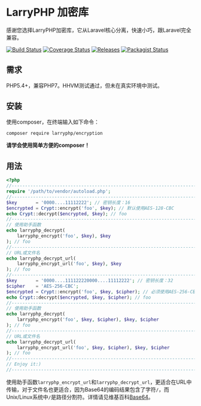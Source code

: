 LarryPHP 加密库
===================

感谢您选择LarryPHP加密库，它从Laravel核心分离，快速小巧，跟Laravel完全兼容。

[![Build Status](https://travis-ci.org/Lofanmi/encryption.svg?branch=master)](https://travis-ci.org/Lofanmi/encryption.svg)
[![Coverage Status](https://img.shields.io/codecov/c/github/Lofanmi/encryption.svg)](https://codecov.io/github/Lofanmi/encryption)
[![Releases](https://img.shields.io/github/release/Lofanmi/encryption.svg)](https://github.com/Lofanmi/encryption/releases/latest)
[![Packagist Status](https://img.shields.io/packagist/v/larryphp/encryption.svg)](https://packagist.org/packages/larryphp/encryption)

需求
------------

PHP5.4+，兼容PHP7。HHVM测试通过，但未在真实环境中测试。

安装
-------

使用composer，在终端输入如下命令：

```sh
composer require larryphp/encryption
```

**请学会使用简单方便的composer！**

用法
-----

```php
<?php
//------------------------------------------------------------------------------
require '/path/to/vendor/autoload.php';
//------------------------------------------------------------------------------
$key       = '0000....11112222'; // 密钥长度：16
$encrypted = Crypt::encrypt('foo', $key); // 默认使用AES-128-CBC
echo Crypt::decrypt($encrypted, $key); // foo
//------------------------------------------------------------------------------
// 使用助手函数
echo larryphp_decrypt(
    larryphp_encrypt('foo', $key), $key
); // foo
//------------------------------------------------------------------------------
// URL或文件名
echo larryphp_decrypt_url(
    larryphp_encrypt_url('foo', $key), $key
); // foo
//------------------------------------------------------------------------------
$key       = '0000....111122220000....11112222'; // 密钥长度：32
$cipher    = 'AES-256-CBC';
$encrypted = Crypt::encrypt('foo', $key, $cipher); // 必须使用AES-256-CBC
echo Crypt::decrypt($encrypted, $key, $cipher); // foo
//------------------------------------------------------------------------------
// 使用助手函数
echo larryphp_decrypt(
    larryphp_encrypt('foo', $key, $cipher), $key, $cipher
); // foo
//------------------------------------------------------------------------------
// URL或文件名
echo larryphp_decrypt_url(
    larryphp_encrypt_url('foo', $key, $cipher), $key, $cipher
); // foo
//------------------------------------------------------------------------------
// Enjoy it:)
//------------------------------------------------------------------------------
```
使用助手函数`larryphp_encrypt_url`和`larryphp_decrypt_url`，更适合在URL中传输，对于文件名也更适合，因为Base64的编码结果包含了字符`/`，而Unix/Linux系统中`/`是路径分割符。详情请见维基百科[Base64](https://en.wikipedia.org/wiki/Base64#RFC_3548)。
